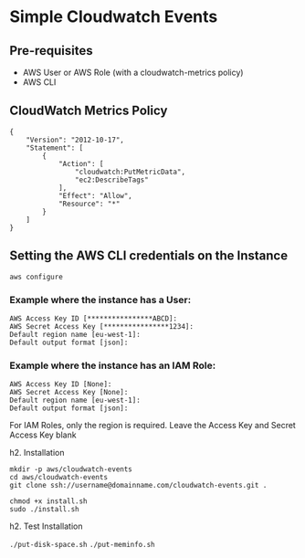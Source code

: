 
# Simple Cloudwatch Events

## Pre-requisites

- AWS User or AWS Role (with a cloudwatch-metrics policy)
- AWS CLI

## CloudWatch Metrics Policy
```
{
    "Version": "2012-10-17",
    "Statement": [
        {
            "Action": [
                "cloudwatch:PutMetricData",
                "ec2:DescribeTags"
            ],
            "Effect": "Allow",
            "Resource": "*"
        }
    ]
}
```

## Setting the AWS CLI credentials on the Instance
`aws configure`

### Example where the instance has a User:
```
AWS Access Key ID [****************ABCD]:
AWS Secret Access Key [****************1234]:
Default region name [eu-west-1]:
Default output format [json]:
```

### Example where the instance has an IAM Role:
```
AWS Access Key ID [None]:
AWS Secret Access Key [None]:
Default region name [eu-west-1]:
Default output format [json]:
```
For IAM Roles, only the region is required.  Leave the Access Key and Secret Access Key blank

h2. Installation
```git
mkdir -p aws/cloudwatch-events
cd aws/cloudwatch-events
git clone ssh://username@domainname.com/cloudwatch-events.git .
```

```install
chmod +x install.sh
sudo ./install.sh
```

h2. Test Installation

`./put-disk-space.sh`
`./put-meminfo.sh`

